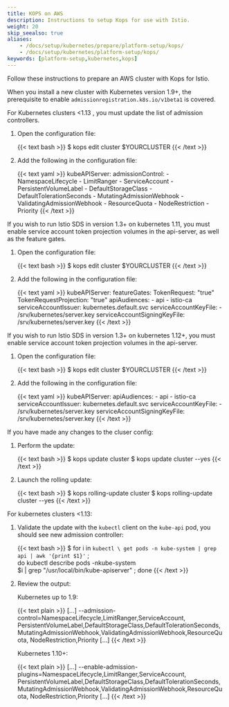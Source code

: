```yaml
---
title: KOPS on AWS
description: Instructions to setup Kops for use with Istio.
weight: 20
skip_seealso: true
aliases:
    - /docs/setup/kubernetes/prepare/platform-setup/kops/
    - /docs/setup/kubernetes/platform-setup/kops/
keywords: [platform-setup,kubernetes,kops]
---
```


Follow these instructions to prepare an AWS cluster with Kops for Istio.

When you install a new cluster with Kubernetes version 1.9+, the prerequisite to
enable `admissionregistration.k8s.io/v1beta1` is covered.

For Kubernetes clusters <1.13 , you must update the list of admission controllers.

1. Open the configuration file:

    {{< text bash >}}
    $ kops edit cluster $YOURCLUSTER
    {{< /text >}}

1. Add the following in the configuration file:

    {{< text yaml >}}
    kubeAPIServer:
        admissionControl:
        - NamespaceLifecycle
        - LimitRanger
        - ServiceAccount
        - PersistentVolumeLabel
        - DefaultStorageClass
        - DefaultTolerationSeconds
        - MutatingAdmissionWebhook
        - ValidatingAdmissionWebhook
        - ResourceQuota
        - NodeRestriction
        - Priority
    {{< /text >}}

If you wish to run Istio SDS in version 1.3+ on kubernetes 1.11, you must enable service account token projection volumes in the api-server, as well as the feature gates.

1. Open the configuration file:

    {{< text bash >}}
    $ kops edit cluster $YOURCLUSTER
    {{< /text >}}

1. Add the following in the configuration file:

    {{< text yaml >}}
    kubeAPIServer:
        featureGates:
            TokenRequest: "true"
            TokenRequestProjection: "true"
        apiAudiences:
        - api
        - istio-ca
        serviceAccountIssuer: kubernetes.default.svc
        serviceAccountKeyFile:
        - /srv/kubernetes/server.key
        serviceAccountSigningKeyFile: /srv/kubernetes/server.key
    {{< /text >}}

If you wish to run Istio SDS in version 1.3+ on kubernetes 1.12+, you must enable service account token projection volumes in the api-server.

1. Open the configuration file:

    {{< text bash >}}
    $ kops edit cluster $YOURCLUSTER
    {{< /text >}}

1. Add the following in the configuration file:

    {{< text yaml >}}
    kubeAPIServer:
        apiAudiences:
        - api
        - istio-ca
        serviceAccountIssuer: kubernetes.default.svc
        serviceAccountKeyFile:
        - /srv/kubernetes/server.key
        serviceAccountSigningKeyFile: /srv/kubernetes/server.key
    {{< /text >}}


If you have made any changes to the cluser config:

1. Perform the update:

    {{< text bash >}}
    $ kops update cluster
    $ kops update cluster --yes
    {{< /text >}}

1. Launch the rolling update:

    {{< text bash >}}
    $ kops rolling-update cluster
    $ kops rolling-update cluster --yes
    {{< /text >}}

For kubernetes clusters <1.13:
1. Validate the update with the `kubectl` client on the `kube-api` pod, you
   should see new admission controller:

    {{< text bash >}}
    $ for i in `kubectl \
      get pods -n kube-system | grep api | awk '{print $1}'` ; \
      do  kubectl describe pods -nkube-system \
      $i | grep "/usr/local/bin/kube-apiserver"  ; done
    {{< /text >}}

1. Review the output:

    Kubernetes up to 1.9:

    {{< text plain >}}
    [...]
    --admission-control=NamespaceLifecycle,LimitRanger,ServiceAccount,
    PersistentVolumeLabel,DefaultStorageClass,DefaultTolerationSeconds,
    MutatingAdmissionWebhook,ValidatingAdmissionWebhook,ResourceQuota,
    NodeRestriction,Priority
    [...]
    {{< /text >}}

    Kubernetes 1.10+:

    {{< text plain >}}
    [...]
    --enable-admission-plugins=NamespaceLifecycle,LimitRanger,ServiceAccount,
    PersistentVolumeLabel,DefaultStorageClass,DefaultTolerationSeconds,
    MutatingAdmissionWebhook,ValidatingAdmissionWebhook,ResourceQuota,
    NodeRestriction,Priority
    [...]
    {{< /text >}}
